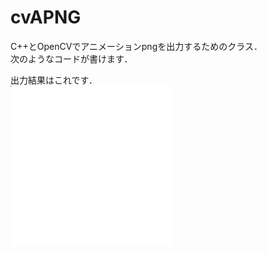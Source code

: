# cvAPNG  
C++とOpenCVでアニメーションpngを出力するためのクラス．  
次のようなコードが書けます．

出力結果はこれです．  
<img src="img/result.png">